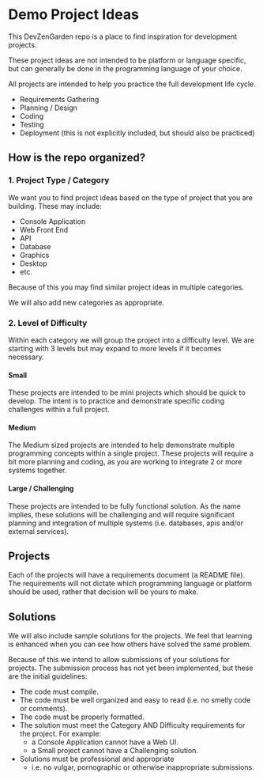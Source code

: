 # Demo Project Ideas

This DevZenGarden repo is a place to find inspiration for development projects.

These project ideas are not intended to be platform or language specific, but can generally be done in the programming language of your choice.

All projects are intended to help you practice the full development life cycle.

* Requirements Gathering
* Planning / Design
* Coding
* Testing
* Deployment (this is not explicitly included, but should also be practiced)

## How is the repo organized?

### 1. Project Type / Category

We want you to find project ideas based on the type of project that you are building. These may include:

* Console Application
* Web Front End
* API
* Database
* Graphics
* Desktop
* etc.

Because of this you may find similar project ideas in multiple categories.

We will also add new categories as appropriate.

### 2. Level of Difficulty

Within each category we will group the project into a difficulty level. We are starting with 3 levels but may expand to more levels if it becomes necessary.

#### Small

These projects are intended to be mini projects which should be quick to develop. The intent is to practice and demonstrate specific coding challenges within a full project.

#### Medium

The Medium sized projects are intended to help demonstrate multiple programming concepts within a single project. These projects will require a bit more planning and coding, as you are working to integrate 2 or more systems together.

#### Large / Challenging

These projects are intended to be fully functional solution. As the name implies, these solutions will be challenging and will require significant planning and integration of multiple systems (i.e. databases, apis and/or external services).

## Projects

Each of the projects will have a requirements document (a README file). The requirements will not dictate which programming language or platform should be used, rather that decision will be yours to make.

## Solutions

We will also include sample solutions for the projects. We feel that learning is enhanced when you can see how others have solved the same problem.

Because of this we intend to allow submissions of your solutions for projects. The submission process has not yet been implemented, but these are the initial guidelines:

* The code must compile.
* The code must be well organized and easy to read (i.e. no smelly code or comments).
* The code must be properly formatted.
* The solution must meet the Category AND Difficulty requirements for the project. For example:
  * a Console Application cannot have a Web UI.
  * a Small project cannot have a Challenging solution.
* Solutions must be professional and appropriate
  * i.e. no vulgar, pornographic or otherwise inappropriate submissions.
